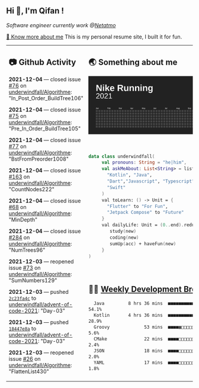 <h2> Hi 👋, I'm Qifan ! </h2>
<p><em>Software engineer currently work @<a href="https://www.netatmo.com">Netatmo</a>
</em></p><p><a href="https://qifanyang.com/resume" target="_blank"> 🔭 Know more about me</a> This is my personal resume site, I built it for fun.</p>
<table><tr><td valign="top" rowspan="2">

 ## 📷 Github Activity
 <!-- githubActivity starts -->
  **2021-12-04** — closed issue [#76](https://api.github.com/repos/underwindfall/Algorithme/issues/76) on [underwindfall/Algorithme](https://api.github.com/repos/underwindfall/Algorithme): "In_Post_Order_BuildTree106"

  **2021-12-04** — closed issue [#75](https://api.github.com/repos/underwindfall/Algorithme/issues/75) on [underwindfall/Algorithme](https://api.github.com/repos/underwindfall/Algorithme): "Pre_In_Order_BuildTree105"

  **2021-12-04** — closed issue [#77](https://api.github.com/repos/underwindfall/Algorithme/issues/77) on [underwindfall/Algorithme](https://api.github.com/repos/underwindfall/Algorithme): "BstFromPreorder1008"

  **2021-12-04** — closed issue [#163](https://api.github.com/repos/underwindfall/Algorithme/issues/163) on [underwindfall/Algorithme](https://api.github.com/repos/underwindfall/Algorithme): "CountNodes222"

  **2021-12-04** — closed issue [#68](https://api.github.com/repos/underwindfall/Algorithme/issues/68) on [underwindfall/Algorithme](https://api.github.com/repos/underwindfall/Algorithme): "MinDepth"

  **2021-12-04** — closed issue [#284](https://api.github.com/repos/underwindfall/Algorithme/issues/284) on [underwindfall/Algorithme](https://api.github.com/repos/underwindfall/Algorithme): "NumTrees96"

  **2021-12-03** — reopened issue [#73](https://api.github.com/repos/underwindfall/Algorithme/issues/73) on [underwindfall/Algorithme](https://api.github.com/repos/underwindfall/Algorithme): "SumNumbers129"

  **2021-12-03** — pushed [`2c23fa4c`](https://github.com/underwindfall/advent-of-code-2021/commit/2c23fa4cc63f81c758a40001cd0d8d49128739d1) to [underwindfall/advent-of-code-2021](https://api.github.com/repos/underwindfall/advent-of-code-2021): "Day-03"

  **2021-12-03** — pushed [`18447e8a`](https://github.com/underwindfall/advent-of-code-2021/commit/18447e8aa705b52345ee0babef4fe9208991c56c) to [underwindfall/advent-of-code-2021](https://api.github.com/repos/underwindfall/advent-of-code-2021): "Day-03"

  **2021-12-03** — reopened issue [#26](https://api.github.com/repos/underwindfall/Algorithme/issues/26) on [underwindfall/Algorithme](https://api.github.com/repos/underwindfall/Algorithme): "FlattenList430"
 <!-- githubActivity ends -->
 </td><td valign="top">

 ## 🌏 Something about me
 <!-- profile starts -->
 <a href="https://github.com/underwindfall" width="100%">
   <img src="https://github.com/underwindfall/GitHubPoster/blob/main/examples/nike.svg"/>
 </a>
 <br/>
 <br/>
 <br/>

 ```kotlin
 data class underwindfall(
      val pronouns: String = "he|him",
      val askMeAbout: List<String> = listOf(
        "Kotlin", "Java",
        "Dart","Javascript", "Typescript",
        "Swift"
      )
      val toLearn: () -> Unit = {
        "Flutter" to "For Fun",
        "Jetpack Compose" to "Future"
      }
      val dailyLife: Unit = (0..end).reduce { acc, new ->
         study(new)
         coding(new)
         sumUp(acc) + haveFun(new)
      }
 )
 ```
 <!-- profile ends -->
 </td></tr><tr><td valign="top">

 ## 🏊‍♂️ <a href="https://gist.github.com/underwindfall/377ee88ba1fabd1e93516e48ca9c61eb" target="_blank">Weekly Development Breakdown</a>
  <!-- codeTime starts -->
  ```text
    Java         8 hrs 36 mins  ■■■■■■■■■■■■■■■■▥□□□□□□□  54.1%
    Kotlin       4 hrs 36 mins  ■■■■■■■■■■▥□□□□□□□□□□□□□  28.9%
    Groovy             53 mins  ■■■■▦□□□□□□□□□□□□□□□□□□□   5.6%
    CMake              22 mins  ■■■■□□□□□□□□□□□□□□□□□□□□   2.4%
    JSON               18 mins  ■■■■□□□□□□□□□□□□□□□□□□□□   2.0%
    YAML               17 mins  ■■■■□□□□□□□□□□□□□□□□□□□□   1.8%
  ```
  <!-- codeTime starts -->
  </td></tr></table>